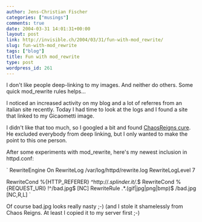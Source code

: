 ```yaml
---
author: Jens-Christian Fischer
categories: ["musings"]
comments: true
date: 2004-03-31 14:01:31+00:00
layout: post
link: http://invisible.ch/2004/03/31/fun-with-mod_rewrite/
slug: fun-with-mod_rewrite
tags: ["blog"]
title: Fun with mod_rewrite
type: post
wordpress_id: 261
---
```


I don't like people deep-linking to my images. And neither do others. Some quick mod_rewrite rules helps...

I noticed an increased activity on my blog and a lot of referres from an italian site recently. Today I had time to look at the logs and I found a site that linked to my Gicaometti image.

I didn't like that too much, so I googled a bit and found [ChaosReigns cure](http://www.chaosreigns.com/adventures/entry.php?date=2001-11-28&num=01). He excluded everybody from deep linking, but I only wanted to make the point to this one person.

After some experiments with mod_rewrite, here's my newest inclusion in httpd.conf:

`
RewriteEngine On
RewriteLog /var/log/httpd/rewrite.log
RewriteLogLevel 7

RewriteCond %{HTTP_REFERER} ^http://.*splinder\.it/.*$
RewriteCond %{REQUEST_URI} !^/bad.jpg$ [NC]
RewriteRule .*\.(gif|jpg|png|bmp)$ /bad.jpg [NC,R,L] 
`

Of course bad.jpg looks really nasty ;-) (and I stole it shamelessly from Chaos Reigns. At least I copied it to my server first ;-)
